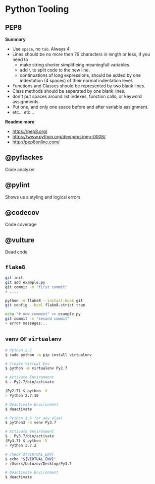 

# Python Tooling

## PEP8 

**Summary**

* Use `space`, no `tab`. Always 4.
* Lines should be no more then 79 characters in length or less, if you need to
  - make string shorter simplifieing meaningfull variables.
  - add `\` to split code to the new line.
  - continuations of long expressions, should be added by one indentation (4 spaces) 
    of their normal indentation level.
* Functions and Classes should be represented by two blank lines.
* Class methods should be separated by one blank lines.
* don't put spaces around list indexes, function calls, or keyword assignments.
* Put one, and only one space before and after variable assignment.
* etc... etc...

**Readme more**:
* https://pep8.org/
* https://www.python.org/dev/peps/pep-0008/
* http://pep8online.com/

## @pyflackes

Code analyzer 

## @pylint

Shows us a styling and logical errors

## @codecov

Code coverage

## @vulture

Dead code

## `flake8`

```bash
git init
git add example.py
git commit -m "first commit"
> ....

python -m flake8 --install-hook git
git config --bool flake8.strict true

echo "# new comment" >> example.py
git commit -m "second commit"
> error messages...
```

## `venv` or `virtualenv`

```bash
# Python 2.7 
$ sudo python -m pip install virtualenv

# Create Virtual Env
$ python -m virtualenv Py2.7

# Activate Environment
$ . Py2.7/bin/activate 

(Py2.7) $ python -V
> Python 2.7.10

# Deactivate Environment
$ deactivate 

# Python 3.6 (or any else)
$ python3 -m venv Py3.7

# Activate Environment
$ . Py3.7/bin/activate
(Py3.7) $ python -V
> Python 3.7.2

# Check ${VIRTUAL_ENV}
$ echo "${VIRTUAL_ENV}"
> /Users/butuzov/Desktop/Py3.7

# Deactivate Environment
$ deactivate 
```
